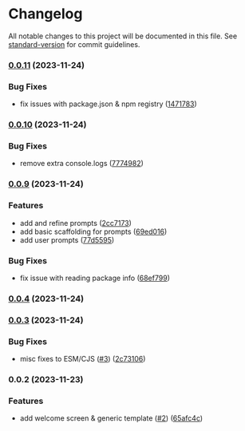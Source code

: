 # Changelog

All notable changes to this project will be documented in this file. See [standard-version](https://github.com/conventional-changelog/standard-version) for commit guidelines.

### [0.0.11](https://github.com/rosnovsky/generate-project-cli/compare/v0.0.10...v0.0.11) (2023-11-24)

### Bug Fixes

- fix issues with package.json & npm registry ([1471783](https://github.com/rosnovsky/generate-project-cli/commit/1471783967ff156e70f857a2dd733dad22c064a7))

### [0.0.10](https://github.com/rosnovsky/generate-project-cli/compare/v0.0.9...v0.0.10) (2023-11-24)

### Bug Fixes

- remove extra console.logs ([7774982](https://github.com/rosnovsky/generate-project-cli/commit/7774982d256fd3885bee2d749ae50768b6082864))

### [0.0.9](https://github.com/rosnovsky/generate-project-cli/compare/v0.0.4...v0.0.9) (2023-11-24)

### Features

- add and refine prompts ([2cc7173](https://github.com/rosnovsky/generate-project-cli/commit/2cc7173c196074cd15cada2ed2ce5d6b58007de5))
- add basic scaffolding for prompts ([69ed016](https://github.com/rosnovsky/generate-project-cli/commit/69ed016b16983b661abdf58d705a870e0f4a8f3e))
- add user prompts ([77d5595](https://github.com/rosnovsky/generate-project-cli/commit/77d55954586bdc03f5052d94b01ffef74acd05d7))

### Bug Fixes

- fix issue with reading package info ([68ef799](https://github.com/rosnovsky/generate-project-cli/commit/68ef799359ff7d9fc7f1aaf9362fce3691af1a1c))

### [0.0.4](https://github.com/rosnovsky/generate-project-cli/compare/v0.0.3...v0.0.4) (2023-11-24)

### [0.0.3](https://github.com/rosnovsky/cli-create-project/compare/v0.0.2...v0.0.3) (2023-11-24)

### Bug Fixes

- misc fixes to ESM/CJS ([#3](https://github.com/rosnovsky/cli-create-project/issues/3)) ([2c73106](https://github.com/rosnovsky/cli-create-project/commit/2c731064f41dec43930c6f6dfd88571bd2f73a7a))

### 0.0.2 (2023-11-23)

### Features

- add welcome screen & generic template ([#2](https://github.com/rosnovsky/cli-create-project/issues/2)) ([65afc4c](https://github.com/rosnovsky/cli-create-project/commit/65afc4c26604e4ae4a5c1d022254f1cacf830145))
